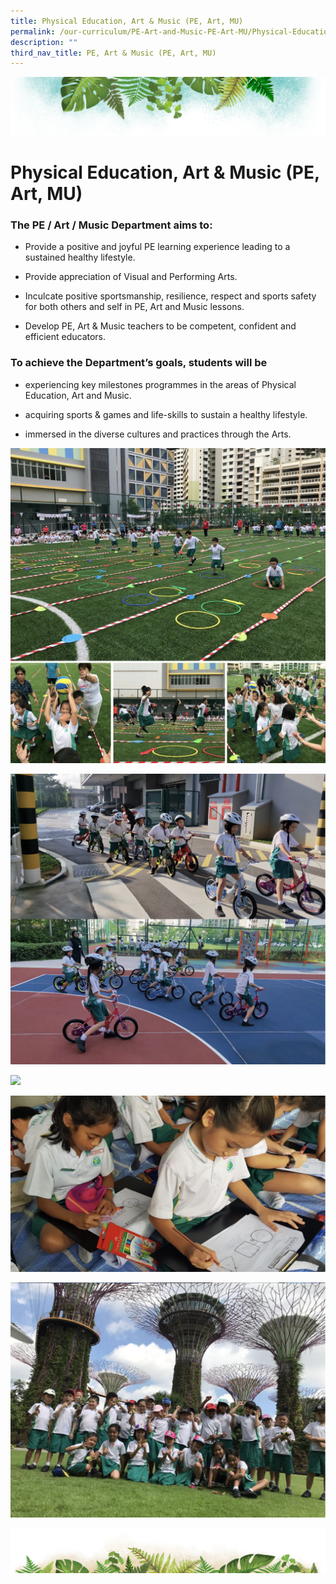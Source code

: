 ```yaml
---
title: Physical Education, Art & Music (PE, Art, MU)
permalink: /our-curriculum/PE-Art-and-Music-PE-Art-MU/Physical-Education-Art-Music-PE-Art-MU/
description: ""
third_nav_title: PE, Art & Music (PE, Art, MU)
---
```

![](/images/Banner.png)

# **Physical Education, Art & Music (PE, Art, MU)**

### **The PE / Art / Music Department aims to:**   

*   Provide a positive and joyful PE learning experience leading to a sustained healthy lifestyle.  
    
*   Provide appreciation of Visual and Performing Arts.  
    
*   Inculcate positive sportsmanship, resilience, respect and sports safety for both others and self in PE, Art and Music lessons.   
    
*   Develop PE, Art & Music teachers to be competent, confident and efficient educators.

### **To achieve the Department’s goals, students will be**

*   experiencing key milestones programmes in the areas of Physical Education, Art and Music.   
    
*   acquiring sports & games and life-skills to sustain a healthy lifestyle.

*   immersed in the diverse cultures and practices through the Arts.

![](/images/PE/PE1.png)

![](/images/PE/PE2.png)

![](/images/PE/PE3.png)

![](/images/PE/PE4.png)

![](/images/PE/PE5.png)


![](/images/bg-bottom.png)